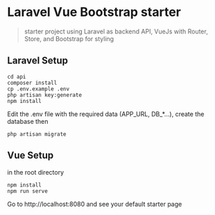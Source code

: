 # Laravel Vue Bootstrap starter
> starter project using Laravel as backend API, VueJs with Router, Store, and Bootstrap for styling

## Laravel Setup
```
cd api
composer install
cp .env.example .env
php artisan key:generate
npm install
```
Edit the .env file with the required data (APP_URL, DB_*...), create the database then
```
php artisan migrate
```
## Vue Setup
in the root directory
```
npm install
npm run serve
```
Go to http://localhost:8080 and see your default starter page



